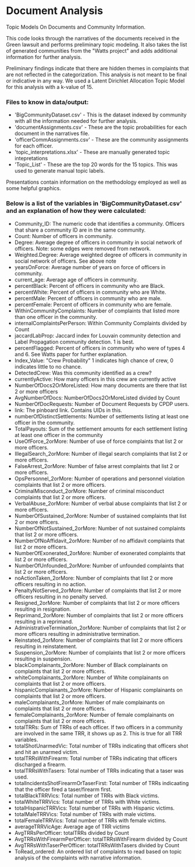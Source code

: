 # Document Analysis
Topic Models On Documents and Community Information.

This code looks through the narratives of the documents received in the Green lawsuit and performs preliminary topic modeling. It also takes the list of generated communities from the "Watts project" and adds additional information for further analysis.

Preliminary findings indicate that there are hidden themes in complaints that are not reflected in the categorization. This analysis is not meant to be final or indicative in any way. We used a Latent Dirichlet Allocation Topic Model for this analysis with a k-value of 15.

### Files to know in data/output:
* 'BigCommunityDataset.csv' - This is the dataset indexed by community with all the information needed for further analysis.
* 'documentAssignments.csv' - These are the topic probabilities for each document in the narratives file.
* 'officerCommAssignments.csv' - These are the community assignments for each officer.
* 'topic_interpretations.xlsx' - These are manually generated topic intepretations
* 'Topic_List' - These are the top 20 words for the 15 topics. This was used to generate manual topic labels.

Presentations contain information on the methodology employed as well as some helpful graphics.

### Below is a list of the variables in 'BigCommunityDataset.csv' and an explanation of how they were calculated:

* Community_ID: The numeric code that identifies a community. Officers that share a community ID are in the same community. 
* Count: Number of officers in community.
* Degree: Average degree of officers in community in social network of officers. Note: some edges were removed from network.
* Weighted.Degree: Average weighted degree of officers in community in social network of officers. See above note
* yearsOnForce: Average number of years on force of officers in community.
* current_age: Average age of officers in community.
* percentBlack: Percent of officers in community who are Black.
* percentWhite: Percent of officers in community who are White.
* percentMale: Percent of officers in community who are male.
* percentFemale: Percent of officers in community who are female.
* WithinCommunityComplaints: Number of complaints that listed more than one officer in the community.
* internalComplaintsPerPerson: Within Community Complaints divided by Count
* jaccardLabProp: Jaccard index for Louvain community detection and Label Propagation community detection. 1 is best.
* percentFlagged: Percent of officers in community who were of types 4 and 6. See Watts paper for further explanation.
* Index_Value: "Crew Probability" 1 indicates high chance of crew, 0 indicates little to no chance.
* DetectedCrew: Was this community identified as a crew?
* currentlyActive: How many officers in this crew are currently active
* NumberOfDocs2OrMoreListed: How many documents are there that list 2 or more officers
* AvgNumberOfDocs: NumberOfDocs2OrMoreListed divided by Count
* NumberOfDocRequests: Number of Document Requests by CPDP users.
* link: The pinboard link. Contains UIDs in this.
* numberOfDistinctSettlements: Number of settlements listing at least one officer in the community.
* TotalPayouts: Sum of the settlement amounts for each settlement listing at least one officer in the community
* UseOfForce_2orMore: Number of use of force complaints that list 2 or more officers.
* IllegalSearch_2orMore: Number of illegal search complaints that list 2 or more officers.
* FalseArrest_2orMore: Number of false arrest complaints that list 2 or more officers.
* OpsPersonnel_2orMore: Number of operations and personnel violation complaints that list 2 or more officers.
* CriminalMisconduct_2orMore: Number of criminal misconduct complaints that list 2 or more officers.
* VerbalAbuse_2orMore: Number of verbal abuse complaints that list 2 or more officers.
* NumberOfSustained_2orMore: Number of sustained complaints that list 2 or more officers.
* NumberOfNotSustained_2orMore: Number of not sustained complaints that list 2 or more officers.
* NumberOfNoAffidavit_2orMore: Number of no affidavit complaints that list 2 or more officers.
* NumberOfExonerated_2orMore: Number of exonerated complaints that list 2 or more officers.
* NumberOfUnfounded_2orMore: Number of unfounded complaints that list 2 or more officers.
* noActionTaken_2orMore: Number of complaints that list 2 or more officers resulting in no action.
* PenaltyNotServed_2orMore: Number of complaints that list 2 or more officers resulting in no penalty served.
* Resigned_2orMore: Number of complaints that list 2 or more officers resulting in resignation.
* Reprimand_2orMore: Number of complaints that list 2 or more officers resulting in a reprimand.
* AdministrativeTermination_2orMore: Number of complaints that list 2 or more officers resulting in administrative termination.
* Reinstated_2orMore: Number of complaints that list 2 or more officers resulting in reinstatement.
* Suspension_2orMore: Number of complaints that list 2 or more officers resulting in suspension.
* blackComplainants_2orMore: Number of Black complainants on complaints that list 2 or more officers.
* whiteComplainants_2orMore: Number of White complainants on complaints that list 2 or more officers.
* hispanicComplainants_2orMore: Number of Hispanic complainants on complaints that list 2 or more officers.
* maleComplainants_2orMore: Number of male complainants on complaints that list 2 or more officers.
* femaleComplainants_2orMore: Number of female complainants on complaints that list 2 or more officers.
* totalTRRs: Sum of TRRs of each officer. If two officers in a community are involved in the same TRR, it shows up as 2. This is true for all TRR variables.
* totalShotUnarmedVic: Total number of TRRs indicating that officers shot and hit an unarmed victim.
* totalTRRsWithFirearm: Total number of TRRs indicating that officers discharged a firearm.
* totalTRRsWithTasers: Total number of TRRs indicating that a taser was used.
* totalIncidentsShotFirearmOrTaserFirst: Total number of TRRs indicaating that the officer fired a taser/firearm first.
* totalBlackTRRVics: Total number of TRRs with Black victims.
* totalWhiteTRRVics: Total number of TRRs with White victims.
* totalHispanicTRRVics: Total number of TRRs with Hispanic victims.
* totalMaleTRRVics: Total number of TRRs with male victims.
* totalFemaleTRRVics: Total number of TRRs with female victims.
* averageTRRVicAge: Average age of TRR victims
* AvgTRRsPerOfficer: totalTRRs divided by Count
* AvgTRRsWithFirearmPerOfficer: totalTRRsWithFirearm divided by Count
* AvgTRRsWithTaserPerOfficer: totalTRRsWithTasers divided by Count
* ToRead_ordered: An ordered list of complaints to read based on topic analysis of the complaints with narrative information.
